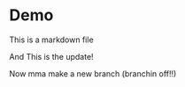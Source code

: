 # Demo

This is a markdown file

 And This is the update!

Now mma make a new branch (branchin off!!)
